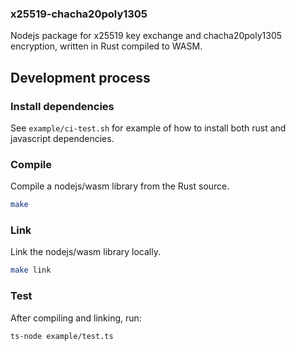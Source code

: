 ### x25519-chacha20poly1305

Nodejs package for x25519 key exchange and chacha20poly1305 encryption, written in Rust compiled to WASM.

## Development process

### Install dependencies

See `example/ci-test.sh` for example of how to install both rust and javascript dependencies.

### Compile

Compile a nodejs/wasm library from the Rust source.

```sh
make
```

### Link 

Link the nodejs/wasm library locally.

```sh
make link
```

### Test

After compiling and linking, run:

```sh
ts-node example/test.ts
```

